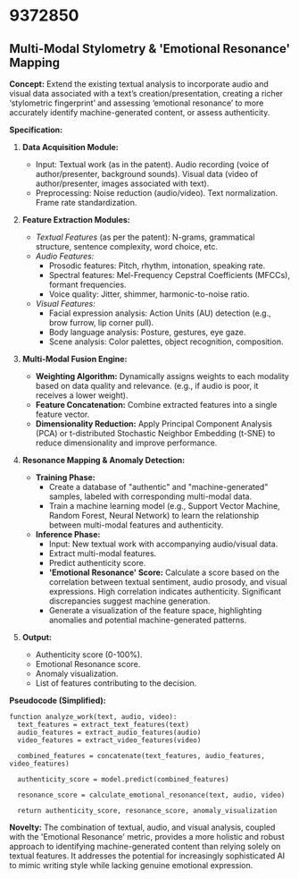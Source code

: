 # 9372850

## Multi-Modal Stylometry & 'Emotional Resonance' Mapping

**Concept:** Extend the existing textual analysis to incorporate audio and visual data associated with a text’s creation/presentation, creating a richer ‘stylometric fingerprint’ and assessing ‘emotional resonance’ to more accurately identify machine-generated content, or assess authenticity.

**Specification:**

1.  **Data Acquisition Module:**
    *   Input: Textual work (as in the patent). Audio recording (voice of author/presenter, background sounds). Visual data (video of author/presenter, images associated with text).
    *   Preprocessing: Noise reduction (audio/video). Text normalization.  Frame rate standardization.

2.  **Feature Extraction Modules:**
    *   *Textual Features* (as per the patent): N-grams, grammatical structure, sentence complexity, word choice, etc.
    *   *Audio Features:*
        *   Prosodic features: Pitch, rhythm, intonation, speaking rate.
        *   Spectral features: Mel-Frequency Cepstral Coefficients (MFCCs), formant frequencies.
        *   Voice quality:  Jitter, shimmer, harmonic-to-noise ratio.
    *   *Visual Features:*
        *   Facial expression analysis:  Action Units (AU) detection (e.g., brow furrow, lip corner pull).
        *   Body language analysis: Posture, gestures, eye gaze.
        *   Scene analysis: Color palettes, object recognition, composition.

3.  **Multi-Modal Fusion Engine:**
    *   **Weighting Algorithm:** Dynamically assigns weights to each modality based on data quality and relevance. (e.g., if audio is poor, it receives a lower weight).
    *   **Feature Concatenation:** Combine extracted features into a single feature vector.
    *   **Dimensionality Reduction:** Apply Principal Component Analysis (PCA) or t-distributed Stochastic Neighbor Embedding (t-SNE) to reduce dimensionality and improve performance.

4.  **Resonance Mapping & Anomaly Detection:**
    *   **Training Phase:**
        *   Create a database of "authentic" and "machine-generated" samples, labeled with corresponding multi-modal data.
        *   Train a machine learning model (e.g., Support Vector Machine, Random Forest, Neural Network) to learn the relationship between multi-modal features and authenticity.
    *   **Inference Phase:**
        *   Input: New textual work with accompanying audio/visual data.
        *   Extract multi-modal features.
        *   Predict authenticity score.
        *   **'Emotional Resonance' Score:** Calculate a score based on the correlation between textual sentiment, audio prosody, and visual expressions. High correlation indicates authenticity. Significant discrepancies suggest machine generation.
        *   Generate a visualization of the feature space, highlighting anomalies and potential machine-generated patterns.

5.  **Output:**
    *   Authenticity score (0-100%).
    *   Emotional Resonance score.
    *   Anomaly visualization.
    *   List of features contributing to the decision.

**Pseudocode (Simplified):**

```
function analyze_work(text, audio, video):
  text_features = extract_text_features(text)
  audio_features = extract_audio_features(audio)
  video_features = extract_video_features(video)

  combined_features = concatenate(text_features, audio_features, video_features)

  authenticity_score = model.predict(combined_features)

  resonance_score = calculate_emotional_resonance(text, audio, video)

  return authenticity_score, resonance_score, anomaly_visualization
```

**Novelty:**  The combination of textual, audio, and visual analysis, coupled with the 'Emotional Resonance' metric, provides a more holistic and robust approach to identifying machine-generated content than relying solely on textual features. It addresses the potential for increasingly sophisticated AI to mimic writing style while lacking genuine emotional expression.